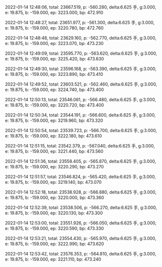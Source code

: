 2022-01-14 12:48:06, total: 23667.519, p: -560.280, delta:6.625 手, g:3.000, e: 19.875, b: -159.000, ep: 3223.000, bp: 472.910

2022-01-14 12:48:27, total: 23651.977, p: -561.300, delta:6.625 手, g:3.000, e: 19.875, b: -159.000, ep: 3220.780, bp: 472.760

2022-01-14 12:48:48, total: 23629.160, p: -562.770, delta:6.625 手, g:3.000, e: 19.875, b: -159.000, ep: 3223.070, bp: 473.230

2022-01-14 12:49:09, total: 23595.770, p: -563.620, delta:6.625 手, g:3.000, e: 19.875, b: -159.000, ep: 3225.420, bp: 473.630

2022-01-14 12:49:30, total: 23596.168, p: -563.390, delta:6.625 手, g:3.000, e: 19.875, b: -159.000, ep: 3223.890, bp: 473.410

2022-01-14 12:49:52, total: 23603.521, p: -562.460, delta:6.625 手, g:3.000, e: 19.875, b: -159.000, ep: 3224.740, bp: 473.400

2022-01-14 12:50:13, total: 23546.061, p: -566.480, delta:6.625 手, g:3.000, e: 19.875, b: -159.000, ep: 3220.720, bp: 473.400

2022-01-14 12:50:34, total: 23544.191, p: -566.600, delta:6.625 手, g:3.000, e: 19.875, b: -159.000, ep: 3219.960, bp: 473.320

2022-01-14 12:50:54, total: 23539.723, p: -566.700, delta:6.625 手, g:3.000, e: 19.875, b: -159.000, ep: 3222.180, bp: 473.610

2022-01-14 12:51:15, total: 23542.379, p: -567.040, delta:6.625 手, g:3.000, e: 19.875, b: -159.000, ep: 3221.440, bp: 473.560

2022-01-14 12:51:36, total: 23558.405, p: -565.870, delta:6.625 手, g:3.000, e: 19.875, b: -159.000, ep: 3220.290, bp: 473.270

2022-01-14 12:51:57, total: 23546.824, p: -565.420, delta:6.625 手, g:3.000, e: 19.875, b: -159.000, ep: 3219.140, bp: 473.070

2022-01-14 12:52:18, total: 23538.928, p: -566.880, delta:6.625 手, g:3.000, e: 19.875, b: -159.000, ep: 3220.000, bp: 473.360

2022-01-14 12:52:39, total: 23538.506, p: -566.270, delta:6.625 手, g:3.000, e: 19.875, b: -159.000, ep: 3220.130, bp: 473.300

2022-01-14 12:53:00, total: 23551.926, p: -566.050, delta:6.625 手, g:3.000, e: 19.875, b: -159.000, ep: 3220.590, bp: 473.330

2022-01-14 12:53:21, total: 23554.430, p: -565.970, delta:6.625 手, g:3.000, e: 19.875, b: -159.000, ep: 3222.990, bp: 473.620

2022-01-14 12:53:42, total: 23576.353, p: -564.810, delta:6.625 手, g:3.000, e: 19.875, b: -159.000, ep: 3221.110, bp: 473.240
